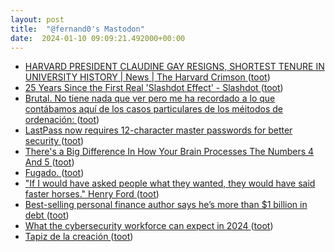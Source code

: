```yaml
---
layout: post
title:  "@fernand0's Mastodon"
date:  2024-01-10 09:09:21.492000+00:00
---
```

*  [HARVARD PRESIDENT CLAUDINE GAY RESIGNS, SHORTEST TENURE IN UNIVERSITY HISTORY \| News \| The Harvard Crimson ](https://www.thecrimson.com/article/2024/1/3/claudine-gay-resign-harvard) ([toot](https://mastodon.social/@fernand0/111730868977032167))
*  [25 Years Since the First Real 'Slashdot Effect' - Slashdot ](https://tech.slashdot.org/story/24/01/03/0017242/25-years-since-the-first-real-slashdot-effec) ([toot](https://mastodon.social/@fernand0/111729210877396893))
*  [Brutal. No tiene nada que ver pero  me ha recordado a lo que contábamos aquí de los casos particulares de los méitodos de ordenación:  ](https://mastodon.social/@fernand0/111687566686850543) ([toot](https://mastodon.social/@fernand0/111728301725272157))
*  [LastPass now requires 12-character master passwords for better security ](https://www.bleepingcomputer.com/news/security/lastpass-now-requires-12-character-master-passwords-for-better-security) ([toot](https://mastodon.social/@fernand0/111727430640764445))
*  [There's a Big Difference In How Your Brain Processes The Numbers 4 And 5 ](https://www.sciencealert.com/theres-a-big-difference-in-how-your-brain-processes-the-numbers-4-and-) ([toot](https://mastodon.social/@fernand0/111727004936430870))
*  [Fugado. ](https://avecesunafoto.wordpress.com/2024/01/09/fugado) ([toot](https://mastodon.social/@fernand0/111726989654101062))
*  [&quot;If I would have asked people what they wanted, they would have said faster horses.&quot; Henry Ford ](https://mastodon.social/@fernand0/111726863373919894) ([toot](https://mastodon.social/@fernand0/111726863373919894))
*  [Best-selling personal finance author says he’s more than $1 billion in debt ](https://www.marketwatch.com/story/this-best-selling-personal-finance-author-says-hes-racked-up-more-than-1-billion-in-debt-67e8d6b) ([toot](https://mastodon.social/@fernand0/111726651500905699))
*  [What the cybersecurity workforce can expect in 2024 ](https://securityintelligence.com/articles/cybersecurity-workforce-trends-2024) ([toot](https://mastodon.social/@fernand0/111725992692346114))
*  [Tapiz de la creación ](https://www.flickr.com/photos/fernand0/53420131849) ([toot](https://mastodon.social/@fernand0/111725733131892451))
